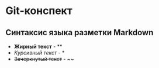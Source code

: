 # Git-конспект
## Синтаксис языка разметки Markdown
* **Жирный текст** - **
* *Курсивный текст* - *
* ~~Зачеркнутый текст~~ - ~~ 